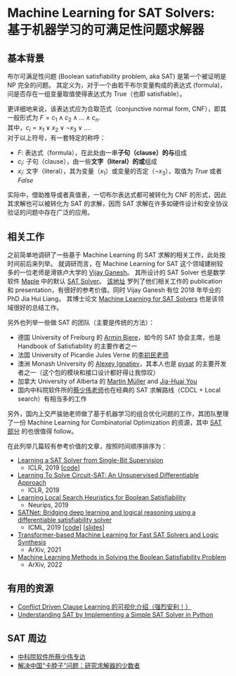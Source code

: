 # Machine Learning for SAT Solvers: 基于机器学习的可满足性问题求解器

## 基本背景

布尔可满足性问题 (Boolean satisfiability problem, aka SAT) 是第一个被证明是 NP 完全的问题。
其定义为，对于一个由若干布尔变量构成的表达式 (formula)，问是否存在一组变量取值使得表达式为 True（也即 satisfiable）。

更详细地来说，该表达式应为合取范式（conjunctive normal form, CNF），即其一般形式为 $F = c_1 \land c_2 \land ... \land c_n$.  
其中，$c_i = x_1 \lor x_2 \lor \lnot x_3 \lor ...$.  
对于以上符号，有一套特定的称呼：
- $F$: 表达式（formula），在此处由一串**子句（clause）**的**与**组成
- $c_i$: 子句（clause），由一些**文字（literal）**的**或**组成
- $x_i$: 文字（literal），其为变量（$x_1$）或变量的否定（$\lnot x_3$），取值为 *True* 或者 *False*

实际中，借助推导或者真值表，一切布尔表达式都可被转化为 CNF 的形式，因此其求解也可以被转化为 SAT 的求解，因而 SAT 求解在许多如硬件设计和安全协议验证的问题中存在广泛的应用。

## 相关工作

之前简单地调研了一些基于 Machine Learning 的 SAT 求解的相关工作，此处按时间前后来列举。
就调研而言，在 Machine Learning for SAT 这个领域建树较多的一位老师是滑铁卢大学的 [Vijay Ganesh](https://ece.uwaterloo.ca/~vganesh/)。
其所设计的 SAT Solver 也是数学软件 [Maple](https://www.maplesoft.com/products/Maple/students/) 中的默认 [SAT Solver](https://maplesat.github.io/)。
[该地址](https://maplesat.github.io/publications) 罗列了他们相关工作的 publication 和 presentation，有很好的参考价值。同时 Vijay Ganesh 有位 2018 年毕业的 PhD Jia Hui Liang，
其博士论文 [Machine Learning for SAT Solvers](https://docs.google.com/a/gsd.uwaterloo.ca/viewer?a=v&pid=sites&srcid=Z3NkLnV3YXRlcmxvby5jYXxtYXBsZXNhdHxneDoyZThmNWZjYWQxNzM4MTdj) 也是该领域很好的总结工作。

另外也列举一些做 SAT 的团队（主要是传统的方法）：
- 德国 University of Freiburg 的 [Armin Biere](http://fmv.jku.at/biere/)，如今的 SAT 协会主席，也是 Handbook of Satisfiability 的主要作者之一
- 法国 University of Picardie Jules Verne 的[李初民老师](https://home.mis.u-picardie.fr/~cli/)
- 澳洲 Monash University 的 [Alexey Ignatiev](https://alexeyignatiev.github.io/)，其本人也是 [pysat](https://github.com/pysathq/pysat) 的主要开发者之一（这个包的模块和接口设计都好得让我惊叹）
- 加拿大 University of Alberta 的 [Martin Müller](https://webdocs.cs.ualberta.ca/~mmueller/) and [Jia-Huai You](https://webdocs.cs.ualberta.ca/~you/)
- 国内中科院软件所的[蔡少伟老师](https://people.ucas.ac.cn/~caisw)也在经典的 SAT 求解路线（CDCL + Local search）有相当多的工作

另外，国内上交严骏驰老师做了基于机器学习的组合优化问题的工作，其团队整理了一份 Machine Learning for Combinatorial Optimization 的资源，其中 [SAT 部分](https://github.com/Thinklab-SJTU/awesome-ml4co#boolean-satisfiability) 的也很值得 follow。

在此列举几篇较有参考价值的文章，按照时间顺序排序为：

- [Learning a SAT Solver from Single-Bit Supervision](https://openreview.net/pdf?id=HJMC_iA5tm)
    - ICLR, 2019 [[code](https://github.com/dselsam/neurosat)]
- [Learning To Solve Circuit-SAT: An Unsupervised Differentiable Approach](https://openreview.net/pdf?id=BJxgz2R9t7)
    - ICLR, 2019
- [Learning Local Search Heuristics for Boolean Satisfiability](https://proceedings.neurips.cc/paper/2019/file/12e59a33dea1bf0630f46edfe13d6ea2-Paper.pdf)
    - Neurips, 2019
- [SATNet: Bridging deep learning and logical reasoning using a differentiable satisfiability solver](https://arxiv.org/pdf/1905.12149.pdf)
    - ICML, 2019 [[code](https://github.com/locuslab/SATNet)] [[slides](https://powei.tw/satnet_slide.pdf)]
- [Transformer-based Machine Learning for Fast SAT Solvers and Logic Synthesis](https://arxiv.org/pdf/2107.07116.pdf)
    - ArXiv, 2021
- [Machine Learning Methods in Solving the Boolean Satisfiability Problem](https://arxiv.org/pdf/2203.04755.pdf)
    - ArXiv, 2022

## 有用的资源

- [Conflict Driven Clause Learning 的可视化介绍（强烈安利！）](https://cse442-17f.github.io/Conflict-Driven-Clause-Learning/)
- [Understanding SAT by Implementing a Simple SAT Solver in Python](https://sahandsaba.com/understanding-sat-by-implementing-a-simple-sat-solver-in-python.html)

## SAT 周边

- [中科院软件所蔡少伟专访](https://mp.weixin.qq.com/s/XOps4NT84tLOJaInW8pD8A)
- [解决中国“卡脖子”问题：研究求解器的少数者](https://www.leiphone.com/category/academic/rArjum9yhqL4G9Rc.html)